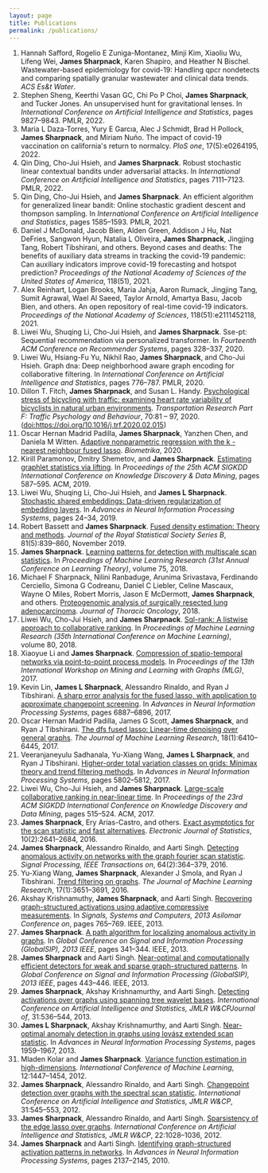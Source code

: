 ```yaml
---
layout: page
title: Publications
permalink: /publications/
---
```


<!-- Generated by: ./bib2xhtml -r -n Sharpnack ../jsharpna.bib -->
<ol>

<!-- Authors: Safford Hannah and Zuniga Montanez Rogelio E and Kim Minji and Wu
  Xiaoliu and Wei Lifeng and Sharpnack James and Shapiro Karen and Bischel
  Heather N -->
<li><a name="safford2022wastewater"></a>Hannah Safford, Rogelio&nbsp;E
  Zuniga-Montanez, Minji Kim, Xiaoliu Wu,
  Lifeng Wei, <strong>James Sharpnack</strong>,
  Karen Shapiro, and Heather&nbsp;N Bischel.
Wastewater-based epidemiology for covid-19: Handling qpcr nondetects and
  comparing spatially granular wastewater and clinical data trends.
<cite>ACS Es&amp;t Water</cite>.</li>


<!-- Authors: Sheng Stephen and GC Keerthi Vasan and Choi Chi Po P and
  Sharpnack James and Jones Tucker -->
<li><a name="sheng2022unsupervised"></a>Stephen Sheng, Keerthi&nbsp;Vasan
  GC, Chi Po&nbsp;P Choi, <strong>James Sharpnack</strong>, and
  Tucker Jones.
An unsupervised hunt for gravitational lenses.
In <cite>International Conference on Artificial Intelligence and
  Statistics</cite>, pages 9827&#x2013;9843. PMLR, 2022.</li>

<!-- Authors: Daza  Torres Maria L and Garcia Yury E and Schmidt Alec J and
  Pollock Brad H and Sharpnack James and Nuno Miriam -->
<li><a name="daza2022impact"></a>Maria&nbsp;L Daza-Torres, Yury&nbsp;E
  Garc&#x131;a, Alec&nbsp;J Schmidt, Brad&nbsp;H Pollock,
  <strong>James Sharpnack</strong>, and Miriam Nu&#xf1;o.
The impact of covid-19 vaccination on california's return to normalcy.
<cite>PloS one</cite>, 17(5):e0264195, 2022.</li>

<!-- Authors: Ding Qin and Hsieh Cho Jui and Sharpnack James -->
<li><a name="ding2022robust"></a>Qin
  Ding, Cho-Jui Hsieh, and <strong>James Sharpnack</strong>.
Robust stochastic linear contextual bandits under adversarial attacks.
In <cite>International Conference on Artificial Intelligence and
  Statistics</cite>, pages 7111&#x2013;7123. PMLR, 2022.</li>

<!-- Authors: Ding Qin and Hsieh Cho Jui and Sharpnack James -->
<li><a name="ding2021efficient"></a>Qin Ding, Cho-Jui Hsieh, and
  <strong>James Sharpnack</strong>.
An efficient algorithm for generalized linear bandit: Online stochastic
  gradient descent and thompson sampling.
In <cite>International Conference on Artificial Intelligence and
  Statistics</cite>, pages 1585&#x2013;1593. PMLR, 2021.</li>

<!-- Authors: McDonald Daniel J and Bien Jacob and Green Alden and Hu Addison J
  and DeFries Nat and Hyun Sangwon and Oliveira Natalia L and Sharpnack James
  and Tang Jingjing and Tibshirani Robert and others -->
<li><a name="mcdonald2021beyond"></a>Daniel&nbsp;J McDonald, Jacob
  Bien, Alden Green, Addison&nbsp;J Hu,
  Nat DeFries, Sangwon Hyun,
  Natalia&nbsp;L Oliveira, <strong>James Sharpnack</strong>,
  Jingjing Tang, Robert Tibshirani, and
  others.
Beyond cases and deaths: The benefits of auxiliary data streams in tracking the
  covid-19 pandemic: Can auxiliary indicators improve covid-19 forecasting and
  hotspot prediction?
<cite>Proceedings of the National Academy of Sciences of the United States of
  America</cite>, 118(51), 2021.</li>

<!-- Authors: Reinhart Alex and Brooks Logan and Jahja Maria and Rumack Aaron
  and Tang Jingjing and Agrawal Sumit and Al Saeed Wael and Arnold Taylor and
  Basu Amartya and Bien Jacob and others -->
<li><a name="reinhart2021open"></a>Alex Reinhart, Logan Brooks,
  Maria Jahja, Aaron Rumack,
  Jingjing Tang, Sumit Agrawal,
  Wael Al&nbsp;Saeed, Taylor Arnold,
  Amartya Basu, Jacob Bien, and
  others.
An open repository of real-time covid-19 indicators.
<cite>Proceedings of the National Academy of Sciences</cite>,
  118(51):e2111452118, 2021.</li>

<!-- Authors: Wu Liwei and Li Shuqing and Hsieh Cho Jui and Sharpnack James -->
<li><a name="wu2020sse"></a>Liwei Wu,
  Shuqing Li, Cho-Jui Hsieh, and
  <strong>James Sharpnack</strong>.
Sse-pt: Sequential recommendation via personalized transformer.
In <cite>Fourteenth ACM Conference on Recommender Systems</cite>, pages
  328&#x2013;337, 2020.</li>

<!-- Authors: Wu Liwei and Yu Hsiang Fu and Rao Nikhil and Sharpnack James and
  Hsieh Cho Jui -->
<li><a name="wu2020graph"></a>Liwei
  Wu, Hsiang-Fu Yu, Nikhil Rao,
  <strong>James Sharpnack</strong>, and Cho-Jui Hsieh.
Graph dna: Deep neighborhood aware graph encoding for collaborative filtering.
In <cite>International Conference on Artificial Intelligence and
  Statistics</cite>, pages 776&#x2013;787. PMLR, 2020.</li>

<!-- Authors: Dillon T Fitch and James Sharpnack and Susan L Handy -->
<!-- Keywords: Bicycling, Travel behavior, Stress, Heart rate variability -->
<li><a name="fitch2020psychological"></a>Dillon&nbsp;T. Fitch, <strong>James
  Sharpnack</strong>, and Susan&nbsp;L. Handy.
<a href="http://www.sciencedirect.com/science/article/pii/S1369847819304073">Psychological
  stress of bicycling with traffic: examining heart rate variability of
  bicyclists in natural urban environments</a>.
<cite>Transportation Research Part F: Traffic Psychology and Behaviour</cite>,
  70:81 &#x2013; 97, 2020.
(<a href="http://dx.doi.org/https://doi.org/10.1016/j.trf.2020.02.015">doi:https://doi.org/10.1016/j.trf.2020.02.015</a>)</li>

<!-- Authors: Madrid Padilla Oscar Hernan and Sharpnack James and Chen Yanzhen
  and Witten Daniela M -->
<li><a name="madrid2020adaptive"></a>Oscar&nbsp;Hernan Madrid&nbsp;Padilla,
  <strong>James Sharpnack</strong>, Yanzhen Chen, and
  Daniela&nbsp;M Witten.
<a href="https://academic.oup.com/biomet/article/107/2/293/5717457?guestAccessKey=a3ed6959-755d-4f7f-ba89-00d016791e9a">Adaptive
  nonparametric regression with the  k -nearest neighbour fused lasso</a>.
<cite>Biometrika</cite>, 2020.</li>

<!-- Authors: Paramonov Kirill and Shemetov Dmitry and Sharpnack James -->
<li><a name="paramonov2019estimating"></a>Kirill Paramonov, Dmitry
  Shemetov, and <strong>James Sharpnack</strong>.
<a href="https://www.kdd.org/kdd2019/accepted-papers/view/estimating-graphlet-statistics-via-lifting">Estimating
  graphlet statistics via lifting</a>.
In <cite>Proceedings of the 25th ACM SIGKDD International Conference on
  Knowledge Discovery &amp; Data Mining</cite>, pages 587&#x2013;595. ACM, 2019.</li>

<!-- Authors: Wu Liwei and Li Shuqing and Hsieh Cho Jui and Sharpnack James L
  -->
<li><a name="wu2019stochastic"></a>Liwei Wu, Shuqing Li,
  Cho-Jui Hsieh, and <strong>James&nbsp;L Sharpnack</strong>.
<a href="http://papers.neurips.cc/paper/8298-stochastic-shared-embeddings-data-driven-regularization-of-embedding-layers">Stochastic
  shared embeddings: Data-driven regularization of embedding layers</a>.
In <cite>Advances in Neural Information Processing Systems</cite>, pages
  24&#x2013;34, 2019.</li>

<!-- Authors: Bassett Robert and Sharpnack James -->
<li><a name="bassett2019fused"></a>Robert Bassett and <strong>James
  Sharpnack</strong>.
<a href="https://rss.onlinelibrary.wiley.com/doi/abs/10.1111/rssb.12338">Fused
  density estimation: Theory and methods</a>.
<cite>Journal of the Royal Statistical Society Series B</cite>, 81(5):839&#x2013;860,
  November 2019.</li>

<!-- Authors: Sharpnack James -->
<li><a name="sharpnack2018learning"></a><strong>James Sharpnack</strong>.
<a href="http://proceedings.mlr.press/v75/sharpnack18a.html">Learning patterns
  for detection with multiscale scan statistics</a>.
In <cite>Proceedings of Machine Learning Research (31st Annual Conference on
  Learning Theory)</cite>, volume&nbsp;75, 2018.</li>

<!-- Authors: Sharpnack Michael F and Ranbaduge Nilini and Srivastava Arunima
  and Cerciello Ferdinando and Codreanu Simona G and Liebler Daniel C and
  Mascaux Celine and Miles Wayne O and Morris Robert and McDermott Jason E and
  Sharpnack James and others -->
<li><a name="sharpnack2018proteogenomic"></a>Michael&nbsp;F Sharpnack, Nilini
  Ranbaduge, Arunima Srivastava, Ferdinando
  Cerciello, Simona&nbsp;G Codreanu, Daniel&nbsp;C
  Liebler, Celine Mascaux, Wayne&nbsp;O Miles,
  Robert Morris, Jason&nbsp;E McDermott,
  <strong>James Sharpnack</strong>, and others.
<a href="https://pubmed.ncbi.nlm.nih.gov/30017829/">Proteogenomic analysis of
  surgically resected lung adenocarcinoma</a>.
<cite>Journal of Thoracic Oncology</cite>, 2018.</li>

<!-- Authors: Wu Liwei and Hsieh Cho Jui and Sharpnack James -->
<li><a name="wu2018sql"></a>Liwei Wu,
  Cho-Jui Hsieh, and <strong>James Sharpnack</strong>.
<a href="http://proceedings.mlr.press/v80/wu18c.html">Sql-rank: A listwise
  approach to collaborative ranking</a>.
In <cite>Proceedings of Machine Learning Research (35th International
  Conference on Machine Learning)</cite>, volume&nbsp;80, 2018.</li>

<!-- Authors: Li Xiaoyue and Sharpnack James -->
<li><a name="li2017compression"></a>Xiaoyue Li and <strong>James
  Sharpnack</strong>.
<a href="http://www.mlgworkshop.org/2017/paper/MLG2017_paper_30.pdf">Compression
  of spatio-temporal networks via point-to-point process models</a>.
In <cite>Proceedings of the 13th International Workshop on Mining and Learning
  with Graphs (MLG)</cite>, 2017.</li>

<!-- Authors: Lin Kevin and Sharpnack James L and Rinaldo Alessandro and
  Tibshirani Ryan J -->
<li><a name="lin2017sharp"></a>Kevin
  Lin, <strong>James&nbsp;L Sharpnack</strong>, Alessandro Rinaldo,
  and Ryan&nbsp;J Tibshirani.
<a href="https://papers.nips.cc/paper/7264-a-sharp-error-analysis-for-the-fused-lasso-with-application-to-approximate-changepoint-screening.html">A
  sharp error analysis for the fused lasso, with application to approximate
  changepoint screening</a>.
In <cite>Advances in Neural Information Processing Systems</cite>, pages
  6887&#x2013;6896, 2017.</li>

<!-- Authors: Padilla Oscar Hernan Madrid and Scott James G and Sharpnack James
  and Tibshirani Ryan J -->
<li><a name="padilla2017dfs"></a>Oscar Hernan&nbsp;Madrid Padilla,
  James&nbsp;G Scott, <strong>James Sharpnack</strong>, and
  Ryan&nbsp;J Tibshirani.
<a href="http://www.jmlr.org/papers/volume18/16-532/16-532.pdf">The dfs fused
  lasso: Linear-time denoising over general graphs</a>.
<cite>The Journal of Machine Learning Research</cite>, 18(1):6410&#x2013;6445,
  2017.</li>

<!-- Authors: Sadhanala Veeranjaneyulu and Wang Yu Xiang and Sharpnack James L
  and Tibshirani Ryan J -->
<li><a name="sadhanala2017higher"></a>Veeranjaneyulu Sadhanala,
  Yu-Xiang Wang, <strong>James&nbsp;L Sharpnack</strong>, and
  Ryan&nbsp;J Tibshirani.
<a href="https://papers.nips.cc/paper/7162-higher-order-total-variation-classes-on-grids-minimax-theory-and-trend-filtering-methods.html">Higher-order
  total variation classes on grids: Minimax theory and trend filtering
  methods</a>.
In <cite>Advances in Neural Information Processing Systems</cite>, pages
  5802&#x2013;5812, 2017.</li>

<!-- Authors: Wu Liwei and Hsieh Cho Jui and Sharpnack James -->
<li><a name="wu2017large"></a>Liwei
  Wu, Cho-Jui Hsieh, and <strong>James Sharpnack</strong>.
<a href="https://dl.acm.org/doi/10.1145/3097983.3098071">Large-scale
  collaborative ranking in near-linear time</a>.
In <cite>Proceedings of the 23rd ACM SIGKDD International Conference on
  Knowledge Discovery and Data Mining</cite>, pages 515&#x2013;524. ACM, 2017.</li>

<!-- Authors: Sharpnack James and Arias Castro Ery and others -->
<li><a name="sharpnack2016exact"></a><strong>James Sharpnack</strong>, Ery
  Arias-Castro, and others.
<a href="https://projecteuclid.org/euclid.ejs/1473685450">Exact asymptotics for
  the scan statistic and fast alternatives</a>.
<cite>Electronic Journal of Statistics</cite>, 10(2):2641&#x2013;2684, 2016.</li>

<!-- Authors: Sharpnack James and Rinaldo Alessandro and Singh Aarti -->
<li><a name="sharpnack2016detecting"></a><strong>James Sharpnack</strong>, Alessandro
  Rinaldo, and Aarti Singh.
<a href="https://ieeexplore.ieee.org/document/7277099">Detecting anomalous
  activity on networks with the graph fourier scan statistic</a>.
<cite>Signal Processing, IEEE Transactions on</cite>, 64(2):364&#x2013;379,
  2016.</li>

<!-- Authors: Wang Yu Xiang and Sharpnack James and Smola Alexander J and
  Tibshirani Ryan J -->
<li><a name="wang2016trend"></a>Yu-Xiang Wang, <strong>James
  Sharpnack</strong>, Alexander&nbsp;J Smola, and Ryan&nbsp;J
  Tibshirani.
<a href="http://jmlr.org/papers/v17/15-147.html">Trend filtering on graphs</a>.
<cite>The Journal of Machine Learning Research</cite>, 17(1):3651&#x2013;3691,
  2016.</li>

<!-- Authors: Krishnamuthy Akshay and Sharpnack James and Singh Aarti -->
<li><a name="krishnamuthy2013recovering"></a>Akshay Krishnamuthy, <strong>James
  Sharpnack</strong>, and Aarti Singh.
<a href="https://arxiv.org/abs/1305.0213">Recovering graph-structured
  activations using adaptive compressive measurements</a>.
In <cite>Signals, Systems and Computers, 2013 Asilomar Conference on</cite>,
  pages 765&#x2013;769. IEEE, 2013.</li>

<!-- Authors: Sharpnack James -->
<li><a name="sharpnack2013path"></a><strong>James Sharpnack</strong>.
<a href="https://ieeexplore.ieee.org/document/6736885">A path algorithm for
  localizing anomalous activity in graphs</a>.
In <cite>Global Conference on Signal and Information Processing (GlobalSIP),
  2013 IEEE</cite>, pages 341&#x2013;344. IEEE, 2013.</li>

<!-- Authors: Sharpnack James and Singh Aarti -->
<li><a name="sharpnack2013nearoptimal"></a><strong>James Sharpnack</strong> and Aarti
  Singh.
<a href="https://ieeexplore.ieee.org/document/6736910">Near-optimal and
  computationally efficient detectors for weak and sparse graph-structured
  patterns</a>.
In <cite>Global Conference on Signal and Information Processing (GlobalSIP),
  2013 IEEE</cite>, pages 443&#x2013;446. IEEE, 2013.</li>

<!-- Authors: Sharpnack James and Krishnamurthy Akshay and Singh Aarti -->
<li><a name="sharpnack2013detecting"></a><strong>James Sharpnack</strong>, Akshay
  Krishnamurthy, and Aarti Singh.
<a href="http://proceedings.mlr.press/v31/sharpnack13a.html">Detecting
  activations over graphs using spanning tree wavelet bases</a>.
<cite>International Conference on Artificial Intelligence and Statistics, JMLR
  W&amp;CPJournal of</cite>, 31:536&#x2013;544, 2013.</li>

<!-- Authors: Sharpnack James L and Krishnamurthy Akshay and Singh Aarti -->
<li><a name="sharpnack2013near"></a><strong>James&nbsp;L Sharpnack</strong>, Akshay
  Krishnamurthy, and Aarti Singh.
<a href="https://papers.nips.cc/paper/5156-near-optimal-anomaly-detection-in-graphs-using-lovasz-extended-scan-statistic.html">Near-optimal
  anomaly detection in graphs using lov&#xe1;sz extended scan statistic</a>.
In <cite>Advances in Neural Information Processing Systems</cite>, pages
  1959&#x2013;1967, 2013.</li>

<!-- Authors: Kolar Mladen and Sharpnack James -->
<li><a name="kolar2012variance"></a>Mladen Kolar and <strong>James
  Sharpnack</strong>.
<a href="https://icml.cc/2012/papers/722.pdf">Variance function estimation in
  high-dimensions</a>.
<cite>International Conference of Machine Learning</cite>, 12:1447&#x2013;1454,
  2012.</li>

<!-- Authors: Sharpnack James and Rinaldo Alessandro and Singh Aarti -->
<li><a name="sharpnack2012changepoint"></a><strong>James Sharpnack</strong>, Alessandro
  Rinaldo, and Aarti Singh.
<a href="http://proceedings.mlr.press/v31/sharpnack13b.html">Changepoint
  detection over graphs with the spectral scan statistic</a>.
<cite>International Conference on Artificial Intelligence and Statistics, JMLR
  W&amp;CP</cite>, 31:545&#x2013;553, 2012.</li>

<!-- Authors: Sharpnack James and Rinaldo Alessandro and Singh Aarti -->
<li><a name="sharpnack2012sparsistency"></a><strong>James Sharpnack</strong>, Alessandro
  Rinaldo, and Aarti Singh.
<a href="http://proceedings.mlr.press/v22/sharpnack12.html">Sparsistency of the
  edge lasso over graphs</a>.
<cite>International Conference on Artificial Intelligence and Statistics, JMLR
  W&amp;CP</cite>, 22:1028&#x2013;1036, 2012.</li>

<!-- Authors: Sharpnack James and Singh Aarti -->
<li><a name="sharpnack2010identifying"></a><strong>James Sharpnack</strong> and Aarti
  Singh.
<a href="https://papers.nips.cc/paper/4075-identifying-graph-structured-activation-patterns-in-networks.html">Identifying
  graph-structured activation patterns in networks</a>.
In <cite>Advances in Neural Information Processing Systems</cite>, pages
  2137&#x2013;2145, 2010.</li>


</ol>

